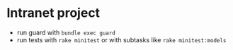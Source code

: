 # Intranet project

* run guard with `bundle exec guard`
* run tests with `rake minitest` or with subtasks like `rake minitest:models`
